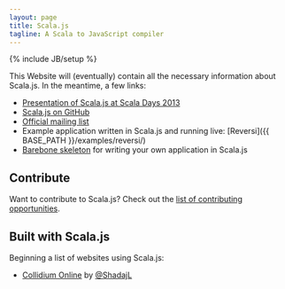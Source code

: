 ```yaml
---
layout: page
title: Scala.js
tagline: A Scala to JavaScript compiler
---
```

{% include JB/setup %}

This Website will (eventually) contain all the necessary information about
Scala.js. In the meantime, a few links:

*   [Presentation of Scala.js at Scala Days 2013](http://www.parleys.com/play/51c380bfe4b0ed8770356866)
*   [Scala.js on GitHub](https://github.com/lampepfl/scala-js)
*   [Official mailing list](https://groups.google.com/forum/?fromgroups#!forum/scala-js)
*   Example application written in Scala.js and running live:
    [Reversi]({{ BASE_PATH }}/examples/reversi/)
*   [Barebone skeleton](https://github.com/sjrd/scala-js-example-app)
    for writing your own application in Scala.js

## Contribute

Want to contribute to Scala.js? Check out the
[list of contributing opportunities](contribute/).

## Built with Scala.js

Beginning a list of websites using Scala.js:

*   [Collidium Online](http://collidium.shadaj.me/) by
    [@ShadajL](https://twitter.com/ShadajL)
